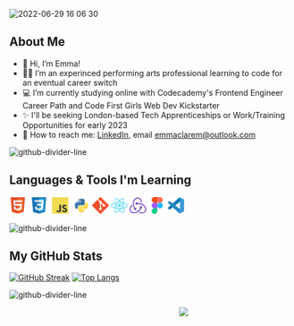 ![2022-06-29 16 06 30](https://user-images.githubusercontent.com/104512014/176470859-62b7600c-4fa7-48b2-8238-04be68ae52cc.jpg)


## About Me ##

- 👋 Hi, I’m Emma!
- 👩‍💻 I’m an experinced performing arts professional learning to code for an eventual career switch
- 💻 I’m currently studying online with Codecademy's Frontend Engineer Career Path and Code First Girls Web Dev Kickstarter
- ✨ I'll be seeking London-based Tech Apprenticeships or Work/Training Opportunities for early 2023
- 📧 How to reach me: [LinkedIn](www.linkedin.com/in/emma-c-miller/), email emmaclarem@outlook.com

![github-divider-line](https://user-images.githubusercontent.com/104512014/173450695-e34b53b4-67aa-4cc7-a5b7-1aeca97fc90b.png)

## Languages & Tools I'm Learning ##
<div>
  <img src="https://github.com/devicons/devicon/blob/master/icons/html5/html5-original.svg" title="HTML5" alt="HTML" width="30" height="30"/>&nbsp;
  <img src="https://github.com/devicons/devicon/blob/master/icons/css3/css3-original.svg" title="CSS3" alt="CSS" width="30" height="30"/>&nbsp;
  <img src="https://github.com/devicons/devicon/blob/master/icons/javascript/javascript-original.svg" title="JavaScript" alt="JavaScript" width="30" height="30"/>&nbsp;
  <img src="https://github.com/devicons/devicon/blob/master/icons/python/python-original.svg" title="Python" **alt="Python" width="30" height="30"/>
  <img src="https://github.com/devicons/devicon/blob/master/icons/git/git-original.svg" title="Git" **alt="Git" width="30" height="30"/>
  <img src="https://github.com/devicons/devicon/blob/master/icons/react/react-original.svg" title="React" **alt="React" width="30" height="30"/>
  <img src="https://github.com/devicons/devicon/blob/master/icons/redux/redux-original.svg" title="Redux" **alt="Redux" width="30" height="30"/>
  <img src="https://github.com/devicons/devicon/blob/master/icons/figma/figma-original.svg" title="Figma" **alt="Figma" width="30" height="30"/>
  <img src="https://github.com/devicons/devicon/blob/master/icons/vscode/vscode-original.svg" title="VScode" **alt="VScode" width="30" height="30"/>
</div>

![github-divider-line](https://user-images.githubusercontent.com/104512014/173450695-e34b53b4-67aa-4cc7-a5b7-1aeca97fc90b.png)

## My GitHub Stats ##
[![GitHub Streak](http://github-readme-streak-stats.herokuapp.com?user=emmaclarem&theme=nightowl&date_format=j%20M%5B%20Y%5D)](https://git.io/streak-stats)
[![Top Langs](https://github-readme-stats.vercel.app/api/top-langs/?username=emmaclarem&layout=compact&theme=nightowl)](https://github.com/anuraghazra/github-readme-stats)

![github-divider-line](https://user-images.githubusercontent.com/104512014/173450695-e34b53b4-67aa-4cc7-a5b7-1aeca97fc90b.png)

<img src="https://user-images.githubusercontent.com/104512014/173451177-0081ac1c-75ae-4b73-b275-b26c7c3b7faf.png" width="200px" align="right">

